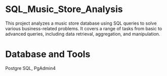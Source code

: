# SQL_Music_Store_Analysis
This project analyzes a music store database using SQL queries to solve various business-related problems. It covers a range of tasks from basic to advanced queries, including data retrieval, aggregation, and manipulation.
# Database and Tools
Postgre SQL, PgAdmin4
